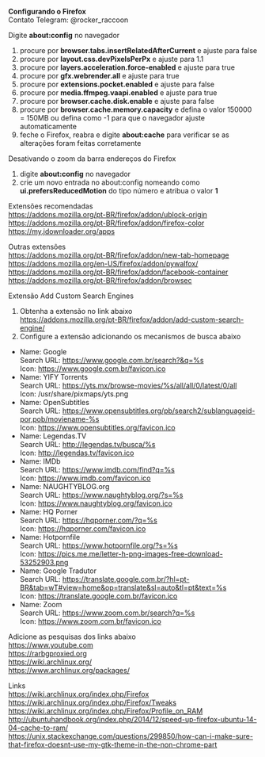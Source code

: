 <b>Configurando o Firefox</b></br>
Contato Telegram: @rocker_raccoon

Digite <b>about:config</b> no navegador
1. procure por <b>browser.tabs.insertRelatedAfterCurrent</b> e ajuste para false
2. procure por <b>layout.css.devPixelsPerPx</b> e ajuste para 1.1
3. procure por <b>layers.acceleration.force-enabled</b> e ajuste para true
4. procure por <b>gfx.webrender.all</b> e ajuste para true
5. procure por <b>extensions.pocket.enabled</b> e ajuste para false
6. procure por <b>media.ffmpeg.vaapi.enabled</b> e ajuste para true
7. procure por <b>browser.cache.disk.enable</b> e ajuste para false
8. procure por <b>browser.cache.memory.capacity</b> e defina o valor 150000 = 150MB ou defina como -1 para que o navegador ajuste automaticamente
9. feche o Firefox, reabra e digite <b>about:cache</b> para verificar se as alterações foram feitas corretamente

Desativando o zoom da barra endereços do Firefox</br>
1. digite <b>about:config</b> no navegador</br>
2. crie um novo entrada no about:config nomeando como <b>ui.prefersReducedMotion</b> do tipo número e atribua o valor <b>1</b></br>

Extensões recomendadas</br>
https://addons.mozilla.org/pt-BR/firefox/addon/ublock-origin</br>
https://addons.mozilla.org/pt-BR/firefox/addon/firefox-color</br>
https://my.jdownloader.org/apps</br>

Outras extensões</br>
https://addons.mozilla.org/pt-BR/firefox/addon/new-tab-homepage</br>
https://addons.mozilla.org/en-US/firefox/addon/pywalfox/</br>
https://addons.mozilla.org/pt-BR/firefox/addon/facebook-container</br>
https://addons.mozilla.org/pt-BR/firefox/addon/browsec</br>

Extensão Add Custom Search Engines
1. Obtenha a extensão no link abaixo</br>
https://addons.mozilla.org/pt-BR/firefox/addon/add-custom-search-engine/
2. Configure a extensão adicionando os mecanismos de busca abaixo
- Name: Google</br>
Search URL: https://www.google.com.br/search?&q=%s</br>
Icon: https://www.google.com.br/favicon.ico</br>
- Name: YIFY Torrents</br>
Search URL: https://yts.mx/browse-movies/%s/all/all/0/latest/0/all</br>
Icon: /usr/share/pixmaps/yts.png</br>
- Name: OpenSubtitles</br>
Search URL: https://www.opensubtitles.org/pb/search2/sublanguageid-por,pob/moviename-%s</br>
Icon: https://www.opensubtitles.org/favicon.ico
- Name: Legendas.TV</br>
Search URL: http://legendas.tv/busca/%s</br>
Icon: http://legendas.tv/favicon.ico
- Name: IMDb</br>
Search URL: https://www.imdb.com/find?q=%s</br>
Icon: https://www.imdb.com/favicon.ico
- Name: NAUGHTYBLOG.org</br>
Search URL: https://www.naughtyblog.org/?s=%s</br>
Icon: https://www.naughtyblog.org/favicon.ico
- Name: HQ Porner</br>
Search URL: https://hqporner.com/?q=%s</br>
Icon: https://hqporner.com/favicon.ico
- Name: Hotpornfile</br>
Search URL: https://www.hotpornfile.org/?s=%s</br>
Icon: https://pics.me.me/letter-h-png-images-free-download-53252903.png
- Name: Google Tradutor</br>
Search URL: https://translate.google.com.br/?hl=pt-BR&tab=wT#view=home&op=translate&sl=auto&tl=pt&text=%s</br>
Icon: https://translate.google.com.br/favicon.ico
- Name: Zoom</br>
Search URL: https://www.zoom.com.br/search?q=%s</br>
Icon: https://www.zoom.com.br/favicon.ico

Adicione as pesquisas dos links abaixo</br>
https://www.youtube.com</br>
https://rarbgproxied.org</br>
https://wiki.archlinux.org/</br>
https://www.archlinux.org/packages/</br>

Links</br>
https://wiki.archlinux.org/index.php/Firefox</br>
https://wiki.archlinux.org/index.php/Firefox/Tweaks</br>
https://wiki.archlinux.org/index.php/Firefox/Profile_on_RAM</br>
http://ubuntuhandbook.org/index.php/2014/12/speed-up-firefox-ubuntu-14-04-cache-to-ram/</br>
https://unix.stackexchange.com/questions/299850/how-can-i-make-sure-that-firefox-doesnt-use-my-gtk-theme-in-the-non-chrome-part</br></br>
